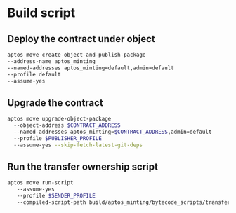 
# Build script
## Deploy the contract under object

```bash
aptos move create-object-and-publish-package 
--address-name aptos_minting 
--named-addresses aptos_minting=default,admin=default
--profile default
--assume-yes
```
## Upgrade the contract
```bash
aptos move upgrade-object-package 
  --object-address $CONTRACT_ADDRESS 
  --named-addresses aptos_minting=$CONTRACT_ADDRESS,admin=default
  --profile $PUBLISHER_PROFILE 
  --assume-yes --skip-fetch-latest-git-deps
```

## Run the transfer ownership script
```bash
aptos move run-script 
   --assume-yes 
   --profile $SENDER_PROFILE 
   --compiled-script-path build/aptos_minting/bytecode_scripts/transfer_ownership.mv
```
